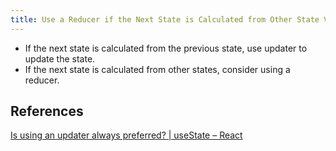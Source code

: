 ```yaml
---
title: Use a Reducer if the Next State is Calculated from Other State Variables
---
```


- If the next state is calculated from the previous state, use updater to update the state.
- If the next state is calculated from other states, consider using a reducer.

## References

[Is using an updater always preferred? | useState – React](https://react.dev/reference/react/useState#is-using-an-updater-always-preferred)
